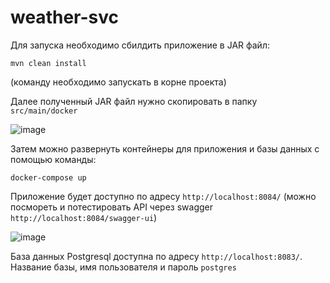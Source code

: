 # weather-svc

Для запуска необходимо сбилдить приложение в JAR файл:

```
mvn clean install
```
(команду необходимо запускать в корне проекта)

Далее полученный JAR файл нужно скопировать в папку `src/main/docker`


![image](https://user-images.githubusercontent.com/35569768/176773934-f92441ba-44d1-4910-b6d0-86f5ee07f973.png)

Затем можно развернуть контейнеры для приложения и базы данных с помощью команды:
```
docker-compose up
```

Приложение будет доступно по адресу `http://localhost:8084/` (можно посмореть и потестировать API через swagger `http://localhost:8084/swagger-ui`)

![image](https://user-images.githubusercontent.com/35569768/176775174-d0f6a13b-4193-4617-bca9-5430734c269f.png)


База данных Postgresql доступна по адресу `http://localhost:8083/`. Название базы, имя пользователя и пароль `postgres`
